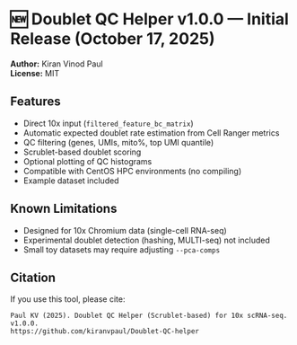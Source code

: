 # 🆕 Doublet QC Helper v1.0.0 — Initial Release (October 17, 2025)

**Author:** Kiran Vinod Paul  
**License:** MIT

## Features
- Direct 10x input (`filtered_feature_bc_matrix`)
- Automatic expected doublet rate estimation from Cell Ranger metrics
- QC filtering (genes, UMIs, mito%, top UMI quantile)
- Scrublet-based doublet scoring
- Optional plotting of QC histograms
- Compatible with CentOS HPC environments (no compiling)
- Example dataset included

## Known Limitations
- Designed for 10x Chromium data (single-cell RNA-seq)
- Experimental doublet detection (hashing, MULTI-seq) not included
- Small toy datasets may require adjusting `--pca-comps`

## Citation
If you use this tool, please cite:
```
Paul KV (2025). Doublet QC Helper (Scrublet-based) for 10x scRNA-seq. v1.0.0.
https://github.com/kiranvpaul/Doublet-QC-helper
```
